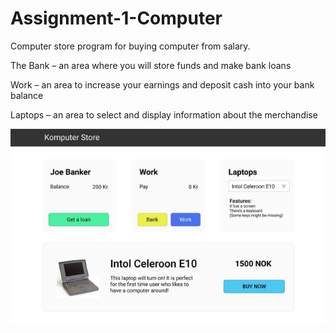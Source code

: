 # Assignment-1-Computer

Computer store program for buying computer from salary.

The Bank – an area where you will store funds and make bank loans

Work – an area to increase your earnings and deposit cash into your bank balance

Laptops – an area to select and display information about the merchandise


![computer](/computer.png)
